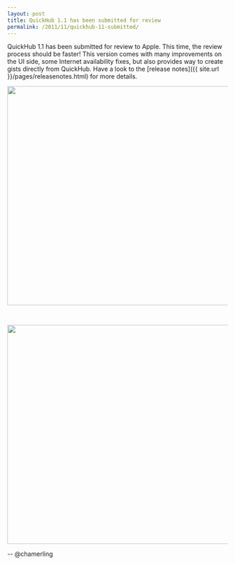 ```yaml
---
layout: post
title: QuickHub 1.1 has been submitted for review
permalink: /2011/11/quickhub-11-submitted/
---
```


QuickHub 1.1 has been submitted for review to Apple. This time, the review process should be faster! This version comes with many improvements on the UI side, some Internet availability fixes, but also provides way to create gists directly from QuickHub. Have a look to the [release notes]({{ site.url }}/pages/releasenotes.html) for more details.

<a rel="lightbox" href="http://f.cl.ly/items/1V2v2G123K1e0C001n25/quickhub11-creategist.png"><img src="http://f.cl.ly/items/1V2v2G123K1e0C001n25/quickhub11-creategist.png" width="800px" height="500px"></a>

<br/>

<a rel="lightbox" href="http://f.cl.ly/items/060s203R1b0R1f050Y1a/quickhub11-orgs.png"><img src="http://f.cl.ly/items/060s203R1b0R1f050Y1a/quickhub11-orgs.png" width="800px" height="500px"></a>

-- @chamerling
